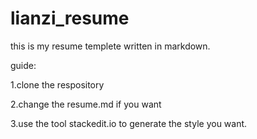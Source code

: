 lianzi_resume
=============
this is my resume templete written in markdown.

guide:

1.clone the respository

2.change the resume.md if you want

3.use the tool stackedit.io to generate the style you want.

